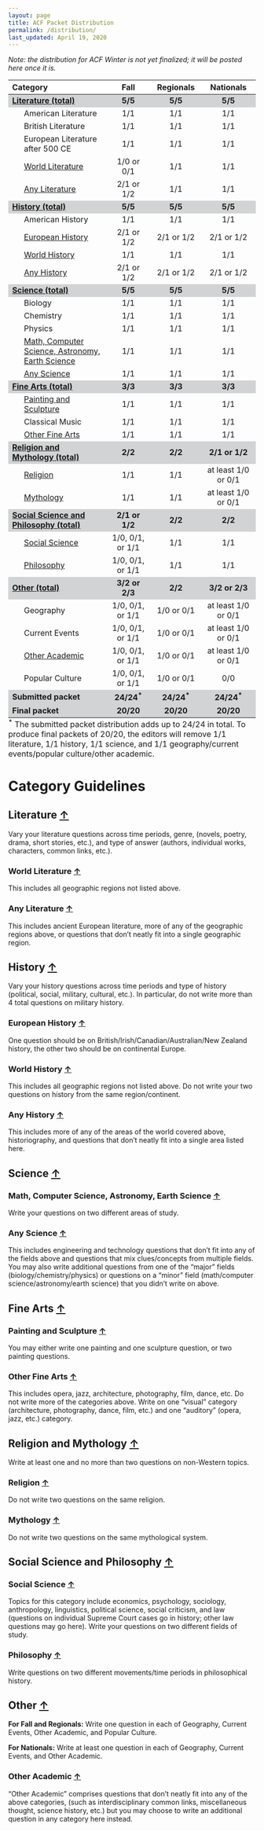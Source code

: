 ```yaml
---
layout: page
title: ACF Packet Distribution
permalink: /distribution/
last_updated: April 19, 2020
---
```

*Note: the distribution for ACF Winter is not yet finalized; it will be posted here once it is.*

<a id = 'top'></a>
<table class="table table-striped table-hover table-responsive table-condensed" style="margin-left: auto; margin-right: auto;">
 <thead>
  <tr>
   <th style="text-align:left;position: sticky; top:0; background-color: #FFFFFF;"> Category </th>
   <th style="text-align:center;position: sticky; top:0; background-color: #FFFFFF;"> Fall </th>
   <th style="text-align:center;position: sticky; top:0; background-color: #FFFFFF;"> Regionals </th>
   <th style="text-align:center;position: sticky; top:0; background-color: #FFFFFF;"> Nationals </th>
  </tr>
 </thead>
<tbody>
  <tr>
   <td style="text-align:left;font-weight: bold;background-color: #d1d3d4 !important;"> <a href="#literature-">Literature (total)</a> </td>
   <td style="text-align:center;font-weight: bold;background-color: #d1d3d4 !important;"> 5/5 </td>
   <td style="text-align:center;font-weight: bold;background-color: #d1d3d4 !important;"> 5/5 </td>
   <td style="text-align:center;font-weight: bold;background-color: #d1d3d4 !important;"> 5/5 </td>
  </tr>
  <tr>
   <td style="text-align:left; padding-left: 2em;" indentlevel="1"> American Literature </td>
   <td style="text-align:center;"> 1/1 </td>
   <td style="text-align:center;"> 1/1 </td>
   <td style="text-align:center;"> 1/1 </td>
  </tr>
  <tr>
   <td style="text-align:left; padding-left: 2em;" indentlevel="1"> British Literature </td>
   <td style="text-align:center;"> 1/1 </td>
   <td style="text-align:center;"> 1/1 </td>
   <td style="text-align:center;"> 1/1 </td>
  </tr>
  <tr>
   <td style="text-align:left; padding-left: 2em;" indentlevel="1"> European Literature after 500 CE </td>
   <td style="text-align:center;"> 1/1 </td>
   <td style="text-align:center;"> 1/1 </td>
   <td style="text-align:center;"> 1/1 </td>
  </tr>
  <tr>
   <td style="text-align:left; padding-left: 2em;" indentlevel="1"> <a href="#world-literature-">World Literature</a> </td>
   <td style="text-align:center;"> 1/0 or 0/1 </td>
   <td style="text-align:center;"> 1/1 </td>
   <td style="text-align:center;"> 1/1 </td>
  </tr>
  <tr>
   <td style="text-align:left; padding-left: 2em;" indentlevel="1"> <a href="#any-literature-">Any Literature</a> </td>
   <td style="text-align:center;"> 2/1 or 1/2 </td>
   <td style="text-align:center;"> 1/1 </td>
   <td style="text-align:center;"> 1/1 </td>
  </tr>
  <tr>
   <td style="text-align:left;font-weight: bold;background-color: #d1d3d4 !important;"> <a href="#history-">History (total)</a> </td>
   <td style="text-align:center;font-weight: bold;background-color: #d1d3d4 !important;"> 5/5 </td>
   <td style="text-align:center;font-weight: bold;background-color: #d1d3d4 !important;"> 5/5 </td>
   <td style="text-align:center;font-weight: bold;background-color: #d1d3d4 !important;"> 5/5 </td>
  </tr>
  <tr>
   <td style="text-align:left; padding-left: 2em;" indentlevel="1"> American History </td>
   <td style="text-align:center;"> 1/1 </td>
   <td style="text-align:center;"> 1/1 </td>
   <td style="text-align:center;"> 1/1 </td>
  </tr>
  <tr>
   <td style="text-align:left; padding-left: 2em;" indentlevel="1"> <a href="#european-history-">European History</a> </td>
   <td style="text-align:center;"> 2/1 or 1/2 </td>
   <td style="text-align:center;"> 2/1 or 1/2 </td>
   <td style="text-align:center;"> 2/1 or 1/2 </td>
  </tr>
  <tr>
   <td style="text-align:left; padding-left: 2em;" indentlevel="1"> <a href="#world-history-">World History</a> </td>
   <td style="text-align:center;"> 1/1 </td>
   <td style="text-align:center;"> 1/1 </td>
   <td style="text-align:center;"> 1/1 </td>
  </tr>
  <tr>
   <td style="text-align:left; padding-left: 2em;" indentlevel="1"> <a href="#any-history-">Any History</a> </td>
   <td style="text-align:center;"> 2/1 or 1/2 </td>
   <td style="text-align:center;"> 2/1 or 1/2 </td>
   <td style="text-align:center;"> 2/1 or 1/2 </td>
  </tr>
  <tr>
   <td style="text-align:left;font-weight: bold;background-color: #d1d3d4 !important;"> <a href="#science-">Science (total)</a> </td>
   <td style="text-align:center;font-weight: bold;background-color: #d1d3d4 !important;"> 5/5 </td>
   <td style="text-align:center;font-weight: bold;background-color: #d1d3d4 !important;"> 5/5 </td>
   <td style="text-align:center;font-weight: bold;background-color: #d1d3d4 !important;"> 5/5 </td>
  </tr>
  <tr>
   <td style="text-align:left; padding-left: 2em;" indentlevel="1"> Biology </td>
   <td style="text-align:center;"> 1/1 </td>
   <td style="text-align:center;"> 1/1 </td>
   <td style="text-align:center;"> 1/1 </td>
  </tr>
  <tr>
   <td style="text-align:left; padding-left: 2em;" indentlevel="1"> Chemistry </td>
   <td style="text-align:center;"> 1/1 </td>
   <td style="text-align:center;"> 1/1 </td>
   <td style="text-align:center;"> 1/1 </td>
  </tr>
  <tr>
   <td style="text-align:left; padding-left: 2em;" indentlevel="1"> Physics </td>
   <td style="text-align:center;"> 1/1 </td>
   <td style="text-align:center;"> 1/1 </td>
   <td style="text-align:center;"> 1/1 </td>
  </tr>
  <tr>
   <td style="text-align:left; padding-left: 2em;" indentlevel="1"> <a href="#math-computer-science-astronomy-earth-science-">Math, Computer Science, Astronomy, Earth Science</a> </td>
   <td style="text-align:center;"> 1/1 </td>
   <td style="text-align:center;"> 1/1 </td>
   <td style="text-align:center;"> 1/1 </td>
  </tr>
  <tr>
   <td style="text-align:left; padding-left: 2em;" indentlevel="1"> <a href="#any-science-">Any Science</a> </td>
   <td style="text-align:center;"> 1/1 </td>
   <td style="text-align:center;"> 1/1 </td>
   <td style="text-align:center;"> 1/1 </td>
  </tr>
  <tr>
   <td style="text-align:left;font-weight: bold;background-color: #d1d3d4 !important;"> <a href="#fine-arts-">Fine Arts (total)</a> </td>
   <td style="text-align:center;font-weight: bold;background-color: #d1d3d4 !important;"> 3/3 </td>
   <td style="text-align:center;font-weight: bold;background-color: #d1d3d4 !important;"> 3/3 </td>
   <td style="text-align:center;font-weight: bold;background-color: #d1d3d4 !important;"> 3/3 </td>
  </tr>
  <tr>
   <td style="text-align:left; padding-left: 2em;" indentlevel="1"> <a href="#painting-and-sculpture-">Painting and Sculpture</a> </td>
   <td style="text-align:center;"> 1/1 </td>
   <td style="text-align:center;"> 1/1 </td>
   <td style="text-align:center;"> 1/1 </td>
  </tr>
  <tr>
   <td style="text-align:left; padding-left: 2em;" indentlevel="1"> Classical Music </td>
   <td style="text-align:center;"> 1/1 </td>
   <td style="text-align:center;"> 1/1 </td>
   <td style="text-align:center;"> 1/1 </td>
  </tr>
  <tr>
   <td style="text-align:left; padding-left: 2em;" indentlevel="1"> <a href="#other-fine-arts-">Other Fine Arts</a> </td>
   <td style="text-align:center;"> 1/1 </td>
   <td style="text-align:center;"> 1/1 </td>
   <td style="text-align:center;"> 1/1 </td>
  </tr>
  <tr>
   <td style="text-align:left;font-weight: bold;background-color: #d1d3d4 !important;"> <a href="#religion-and-mythology-">Religion and Mythology (total)</a> </td>
   <td style="text-align:center;font-weight: bold;background-color: #d1d3d4 !important;"> 2/2 </td>
   <td style="text-align:center;font-weight: bold;background-color: #d1d3d4 !important;"> 2/2 </td>
   <td style="text-align:center;font-weight: bold;background-color: #d1d3d4 !important;"> 2/1 or 1/2 </td>
  </tr>
  <tr>
   <td style="text-align:left; padding-left: 2em;" indentlevel="1"> <a href="#religion-">Religion</a> </td>
   <td style="text-align:center;"> 1/1 </td>
   <td style="text-align:center;"> 1/1 </td>
   <td style="text-align:center;"> at least 1/0 or 0/1 </td>
  </tr>
  <tr>
   <td style="text-align:left; padding-left: 2em;" indentlevel="1"> <a href="#mythology-">Mythology</a> </td>
   <td style="text-align:center;"> 1/1 </td>
   <td style="text-align:center;"> 1/1 </td>
   <td style="text-align:center;"> at least 1/0 or 0/1 </td>
  </tr>
  <tr>
   <td style="text-align:left;font-weight: bold;background-color: #d1d3d4 !important;"> <a href="#social-science-and-philosophy-">Social Science and Philosophy (total)</a> </td>
   <td style="text-align:center;font-weight: bold;background-color: #d1d3d4 !important;"> 2/1 or 1/2 </td>
   <td style="text-align:center;font-weight: bold;background-color: #d1d3d4 !important;"> 2/2 </td>
   <td style="text-align:center;font-weight: bold;background-color: #d1d3d4 !important;"> 2/2 </td>
  </tr>
  <tr>
   <td style="text-align:left; padding-left: 2em;" indentlevel="1"> <a href="#social-science-">Social Science</a> </td>
   <td style="text-align:center;"> 1/0, 0/1, or 1/1 </td>
   <td style="text-align:center;"> 1/1 </td>
   <td style="text-align:center;"> 1/1 </td>
  </tr>
  <tr>
   <td style="text-align:left; padding-left: 2em;" indentlevel="1"> <a href="#philosophy-">Philosophy</a> </td>
   <td style="text-align:center;"> 1/0, 0/1, or 1/1 </td>
   <td style="text-align:center;"> 1/1 </td>
   <td style="text-align:center;"> 1/1 </td>
  </tr>
  <tr>
   <td style="text-align:left;font-weight: bold;background-color: #d1d3d4 !important;"> <a href="#other-">Other (total)</a> </td>
   <td style="text-align:center;font-weight: bold;background-color: #d1d3d4 !important;"> 3/2 or 2/3 </td>
   <td style="text-align:center;font-weight: bold;background-color: #d1d3d4 !important;"> 2/2 </td>
   <td style="text-align:center;font-weight: bold;background-color: #d1d3d4 !important;"> 3/2 or 2/3 </td>
  </tr>
  <tr>
   <td style="text-align:left; padding-left: 2em;" indentlevel="1"> Geography </td>
   <td style="text-align:center;"> 1/0, 0/1, or 1/1 </td>
   <td style="text-align:center;"> 1/0 or 0/1 </td>
   <td style="text-align:center;"> at least 1/0 or 0/1 </td>
  </tr>
  <tr>
   <td style="text-align:left; padding-left: 2em;" indentlevel="1"> Current Events </td>
   <td style="text-align:center;"> 1/0, 0/1, or 1/1 </td>
   <td style="text-align:center;"> 1/0 or 0/1 </td>
   <td style="text-align:center;"> at least 1/0 or 0/1 </td>
  </tr>
  <tr>
   <td style="text-align:left; padding-left: 2em;" indentlevel="1"> <a href="#other-academic-">Other Academic</a> </td>
   <td style="text-align:center;"> 1/0, 0/1, or 1/1 </td>
   <td style="text-align:center;"> 1/0 or 0/1 </td>
   <td style="text-align:center;"> at least 1/0 or 0/1 </td>
  </tr>
  <tr>
   <td style="text-align:left; padding-left: 2em;" indentlevel="1"> Popular Culture </td>
   <td style="text-align:center;"> 1/0, 0/1, or 1/1 </td>
   <td style="text-align:center;"> 1/0 or 0/1 </td>
   <td style="text-align:center;"> 0/0 </td>
  </tr>
  <tr>
   <td style="text-align:left;font-weight: bold;background-color: #d1d3d4 !important;"> Submitted packet </td>
   <td style="text-align:center;font-weight: bold;background-color: #d1d3d4 !important;"> 24/24<sup>*</sup> </td>
   <td style="text-align:center;font-weight: bold;background-color: #d1d3d4 !important;"> 24/24<sup>*</sup> </td>
   <td style="text-align:center;font-weight: bold;background-color: #d1d3d4 !important;"> 24/24<sup>*</sup> </td>
  </tr>
  <tr>
   <td style="text-align:left;font-weight: bold;background-color: #d1d3d4 !important;"> Final packet </td>
   <td style="text-align:center;font-weight: bold;background-color: #d1d3d4 !important;"> 20/20 </td>
   <td style="text-align:center;font-weight: bold;background-color: #d1d3d4 !important;"> 20/20 </td>
   <td style="text-align:center;font-weight: bold;background-color: #d1d3d4 !important;"> 20/20 </td>
  </tr>
</tbody>
<tfoot>
<tr><td style="padding: 0; border: 0;" colspan="100%">
<sup>*</sup> The submitted packet distribution adds up to 24/24 in total. To produce final packets of 20/20, the editors will remove 1/1 literature, 1/1 history, 1/1 science, and 1/1 geography/current events/popular culture/other academic.</td></tr>
</tfoot>
</table>

# Category Guidelines

## Literature <a href = '#top' class = 'back-to-top'>&uarr;</a>
Vary your literature questions across time periods, genre, (novels, poetry, drama, short stories, etc.), and type of answer (authors, individual works, characters, common links, etc.).

### World Literature <a href = '#top' class = 'back-to-top'>&uarr;</a>
This includes all geographic regions not listed above.

### Any Literature <a href = '#top' class = 'back-to-top'>&uarr;</a>
This includes ancient European literature, more of any of the geographic regions above, or questions that don’t neatly fit into a single geographic region.

## History <a href = '#top' class = 'back-to-top'>&uarr;</a>
Vary your history questions across time periods and type of history (political, social, military, cultural, etc.). In particular, do not write more than 4 total questions on military history.

### European History <a href = '#top' class = 'back-to-top'>&uarr;</a>
One question should be on British/Irish/Canadian/Australian/New Zealand history, the other two should be on continental Europe.

### World History <a href = '#top' class = 'back-to-top'>&uarr;</a>
This includes all geographic regions not listed above. Do not write your two questions on history from the same region/continent.

### Any History <a href = '#top' class = 'back-to-top'>&uarr;</a>
This includes more of any of the areas of the world covered above, historiography, and questions that don’t neatly fit into a single area listed here.

## Science <a href = '#top' class = 'back-to-top'>&uarr;</a>

### Math, Computer Science, Astronomy, Earth Science <a href = '#top' class = 'back-to-top'>&uarr;</a>
Write your questions on two different areas of study.

### Any Science <a href = '#top' class = 'back-to-top'>&uarr;</a>
This includes engineering and technology questions that don’t fit into any of the fields above and questions that mix clues/concepts from multiple fields. You may also write additional questions from one of the “major” fields (biology/chemistry/physics) or questions on a “minor” field (math/computer science/astronomy/earth science) that you didn’t write on above.

## Fine Arts <a href = '#top' class = 'back-to-top'>&uarr;</a>

### Painting and Sculpture <a href = '#top' class = 'back-to-top'>&uarr;</a>
You may either write one painting and one sculpture question, or two painting questions.

### Other Fine Arts <a href = '#top' class = 'back-to-top'>&uarr;</a>
This includes opera, jazz, architecture, photography, film, dance, etc. Do not write more of the categories above. Write on one “visual” category (architecture, photography, dance, film, etc.) and one “auditory” (opera, jazz, etc.) category.

## Religion and Mythology <a href = '#top' class = 'back-to-top'>&uarr;</a>
Write at least one and no more than two questions on non-Western topics.

### Religion <a href = '#top' class = 'back-to-top'>&uarr;</a>
Do not write two questions on the same religion.

### Mythology <a href = '#top' class = 'back-to-top'>&uarr;</a>
Do not write two questions on the same mythological system.

## Social Science and Philosophy <a href = '#top' class = 'back-to-top'>&uarr;</a>

### Social Science <a href = '#top' class = 'back-to-top'>&uarr;</a>
Topics for this category include economics, psychology, sociology, anthropology, linguistics, political science, social criticism, and law (questions on individual Supreme Court cases go in history; other law questions may go here). Write your questions on two different fields of study.

### Philosophy <a href = '#top' class = 'back-to-top'>&uarr;</a>
Write questions on two different movements/time periods in philosophical history.

## Other <a href = '#top' class = 'back-to-top'>&uarr;</a>
**For Fall and Regionals:** Write one question in each of Geography, Current Events, Other Academic, and Popular Culture.

**For Nationals:** Write at least one question in each of Geography, Current Events, and Other Academic.

### Other Academic <a href = '#top' class = 'back-to-top'>&uarr;</a>
“Other Academic” comprises questions that don’t neatly fit into any of the above categories, (such as interdisciplinary common links, miscellaneous thought, science history, etc.) but you may choose to write an additional question in any category here instead.